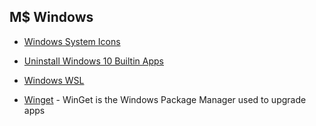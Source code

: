 

## M$ Windows

- [Windows System Icons](WindowsSystemFiles.md)
- [Uninstall Windows 10 Builtin Apps](UninstallWindows10BuiltinApps.ps1)
- [Windows WSL](wsl/)

- [Winget](Winget/) - WinGet is the Windows Package Manager used to upgrade apps
